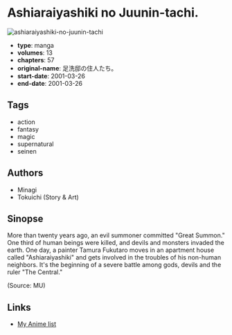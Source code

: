# Ashiaraiyashiki no Juunin-tachi.

![ashiaraiyashiki-no-juunin-tachi](https://cdn.myanimelist.net/images/manga/3/156897.jpg)

-   **type**: manga
-   **volumes**: 13
-   **chapters**: 57
-   **original-name**: 足洗邸の住人たち。
-   **start-date**: 2001-03-26
-   **end-date**: 2001-03-26

## Tags

-   action
-   fantasy
-   magic
-   supernatural
-   seinen

## Authors

-   Minagi
-   Tokuichi (Story & Art)

## Sinopse

More than twenty years ago, an evil summoner committed "Great Summon." One third of human beings were killed, and devils and monsters invaded the earth. One day, a painter Tamura Fukutaro moves in an apartment house called "Ashiaraiyashiki" and gets involved in the troubles of his non-human neighbors. It's the beginning of a severe battle among gods, devils and the ruler "The Central."

(Source: MU)

## Links

-   [My Anime list](https://myanimelist.net/manga/18103/Ashiaraiyashiki_no_Juunin-tachi)
